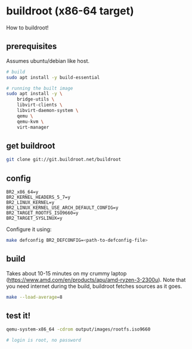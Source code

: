 # buildroot (x86-64 target)

How to buildroot!

## prerequisites

Assumes ubuntu/debian like host.

```bash
# build
sudo apt install -y build-essential

# running the built image
sudo apt install -y \
    bridge-utils \
    libvirt-clients \
    libvirt-daemon-system \
    qemu \
    qemu-kvm \
    virt-manager
```

## get buildroot

```bash
git clone git://git.buildroot.net/buildroot
```

## config

```defconfig
BR2_x86_64=y
BR2_KERNEL_HEADERS_5_7=y
BR2_LINUX_KERNEL=y
BR2_LINUX_KERNEL_USE_ARCH_DEFAULT_CONFIG=y
BR2_TARGET_ROOTFS_ISO9660=y
BR2_TARGET_SYSLINUX=y
```

Configure it using:

```bash
make defconfig BR2_DEFCONFIG=<path-to-defconfig-file>
```

## build

Takes about 10-15 minutes on my crummy laptop (https://www.amd.com/en/products/apu/amd-ryzen-3-2300u).
Note that you need internet during the build, buildroot fetches sources as it goes.

```bash
make --load-average=8
```

## test it!

```bash
qemu-system-x86_64 -cdrom output/images/rootfs.iso9660

# login is root, no password
```
